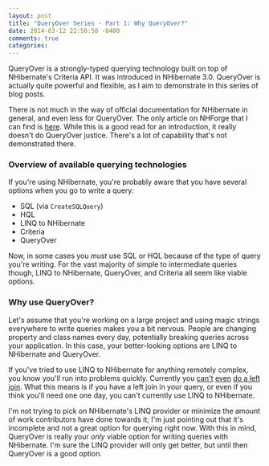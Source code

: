 ```yaml
---
layout: post
title: "QueryOver Series - Part 1: Why QueryOver?"
date: 2014-03-12 22:50:58 -0400
comments: true
categories: 
---
```


QueryOver is a strongly-typed querying technology built on top of NHibernate's Criteria API. It was introduced in NHibernate 3.0. QueryOver is actually quite powerful and flexible, as I aim to demonstrate in this series of blog posts.

There is not much in the way of official documentation for NHibernate in general, and even less for QueryOver. The only article on NHForge that I can find is [here](http://nhforge.org/blogs/nhibernate/archive/2009/12/17/queryover-in-nh-3-0.aspx). While this is a good read for an introduction, it really doesn't do QueryOver justice. There's a lot of capability that's not demonstrated there.

### Overview of available querying technologies

If you're using NHibernate, you're probably aware that you have several options when you go to write a query:

* SQL (via `CreateSQLQuery`)
* HQL
* LINQ to NHibernate
* Criteria
* QueryOver

Now, in some cases you _must_ use SQL or HQL because of the type of query you're writing. For the vast majority of simple to intermediate queries though, LINQ to NHibernate, QueryOver, and Criteria all seem like viable options. 

### Why use QueryOver?

Let's assume that you're working on a large project and using magic strings everywhere to write queries makes you a bit nervous. People are changing property and class names every day, potentially breaking queries across your application. In this case, your better-looking options are LINQ to NHibernate and QueryOver.

If you've tried to use LINQ to NHibernate for anything remotely complex, you know you'll run into problems quickly. Currently you [can't](http://stackoverflow.com/q/15590021/497356) [even](http://stackoverflow.com/q/13624959/497356) [do a left join](https://nhibernate.jira.com/browse/NH-2379). What this means is if you have a left join in your query, or even if you think you'll need one one day, you can't currently use LINQ to NHibernate.

I'm not trying to pick on NHibernate's LINQ provider or minimize the amount of work contributors have done towards it; I'm just pointing out that it's incomplete and not a great option for querying right now. With this in mind, QueryOver is really your *only* viable option for writing queries with NHibernate. I'm sure the LINQ provider will only get better, but until then QueryOver is a good option.

